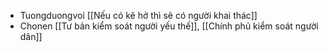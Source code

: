 - Tuongduongvoi [[Nếu có kẽ hở thì sẽ có người khai thác]]
- Chonen [[Tư bản kiểm soát người yếu thế]], [[Chính phủ kiểm soát người dân]]